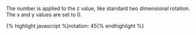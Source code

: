 <p class="b30" markdown="1">
The number is applied to the z value, like standard two dimensional rotation. The x and y values are set to 0.
</p>
{% highlight javascript %}rotation: 45{% endhighlight %}